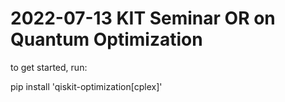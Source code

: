 # 2022-07-13 KIT Seminar OR on Quantum Optimization

to get started, run:

pip install 'qiskit-optimization[cplex]'

